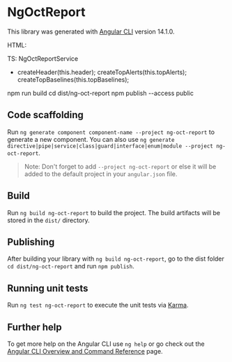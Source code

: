 # NgOctReport

This library was generated with [Angular CLI](https://github.com/angular/angular-cli) version 14.1.0.

HTML:
<ng-oct-report></ng-oct-report>

TS:
NgOctReportService

- createHeader(this.header);
  createTopAlerts(this.topAlerts);
  createTopBaselines(this.topBaselines);

npm run build
cd dist/ng-oct-report
npm publish --access public

## Code scaffolding

Run `ng generate component component-name --project ng-oct-report` to generate a new component. You can also use `ng generate directive|pipe|service|class|guard|interface|enum|module --project ng-oct-report`.
> Note: Don't forget to add `--project ng-oct-report` or else it will be added to the default project in your `angular.json` file. 

## Build

Run `ng build ng-oct-report` to build the project. The build artifacts will be stored in the `dist/` directory.

## Publishing

After building your library with `ng build ng-oct-report`, go to the dist folder `cd dist/ng-oct-report` and run `npm publish`.

## Running unit tests

Run `ng test ng-oct-report` to execute the unit tests via [Karma](https://karma-runner.github.io).

## Further help

To get more help on the Angular CLI use `ng help` or go check out the [Angular CLI Overview and Command Reference](https://angular.io/cli) page.
